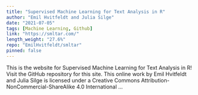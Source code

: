```yaml
---
title: "Supervised Machine Learning for Text Analysis in R"
author: "Emil Hvitfeldt and Julia Silge"
date: "2021-07-05"
tags: [Machine Learning, Github]
link: "https://smltar.com/"
length_weight: "27.6%"
repo: "EmilHvitfeldt/smltar"
pinned: false
---
```


This is the website for Supervised Machine Learning for Text Analysis in R! Visit the GitHub repository for this site. This online work by Emil Hvitfeldt and Julia Silge is licensed under a Creative Commons Attribution-NonCommercial-ShareAlike 4.0 International ...
